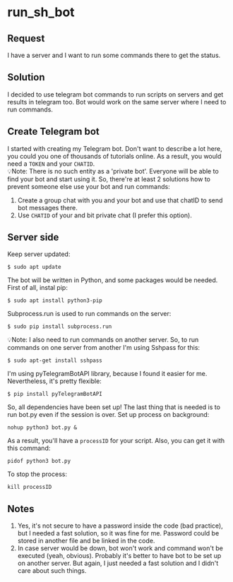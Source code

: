 # run_sh_bot

## Request
I have a server and I want to run some commands there to get the status.

## Solution
I decided to use telegram bot commands to run scripts on servers and get results in telegram too. Bot would work on the same server where I need to run commands.

## Create Telegram bot
I started with creating my Telegram bot. Don't want to describe a lot here, you could you one of thousands of tutorials online.
As a result, you would need a `TOKEN` and your `CHATID`.<br/>💡Note: There is no such entity as a 'private bot'. Everyone will be able to find your bot and start using it. So, there're at least 2 solutions how to prevent someone else use your bot and run commands:
1. Create a group chat with you and your bot and use that chatID to send bot messages there.
2. Use `CHATID` of your and bit private chat (I prefer this option).

## Server side
Keep server updated:
```
$ sudo apt update
```

The bot will be written in Python, and some packages would be needed. First of all, instal pip:
```
$ sudo apt install python3-pip
```

Subprocess.run is used to run commands on the server:
```
$ sudo pip install subprocess.run
```

💡Note: I also need to run commands on another server. So, to run commands on one server from another I'm using Sshpass for this:
```
$ sudo apt-get install sshpass
```

I'm using pyTelegramBotAPI library, because I found it easier for me. Nevertheless, it's pretty flexible:
```
$ pip install pyTelegramBotAPI
```

So, all dependencies have been set up! The last thing that is needed is to run bot.py even if the session is over.
Set up process on background:
```
nohup python3 bot.py &
```

As a result, you'll have a `processID` for your script. Also, you can get it with this command:
```
pidof python3 bot.py
```
To stop the process:
```
kill processID
```

## Notes
1. Yes, it's not secure to have a password inside the code (bad practice), but I needed a fast solution, so it was fine for me. Password could be stored in another file and be linked in the code.
2. In case server would be down, bot won't work and command won't be executed (yeah, obvious). Probably it's better to have bot to be set up on another server. But again, I just needed a fast solution and I didn't care about such things.